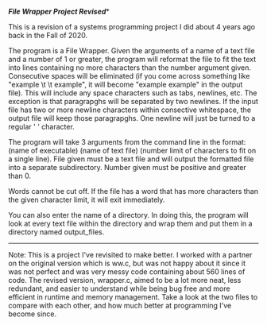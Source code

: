 *******File Wrapper Project Revised********

This is a revision of a systems programming project I did about 4 years ago back in the Fall of 2020.

The program is a File Wrapper. Given the arguments of a name of a text file and a number of 1 or greater, the program will reformat the file to fit the text into lines 
containing no more characters than the number argument given. Consecutive spaces will be eliminated (if you come across something like "example \t \t example", it will become "example example" in the output file). This will include any space characters such as tabs, newlines, etc. The exception is that paragrapghs will be separated by two newlines.
If the input file has two or more newline characters within consective whitespace, the output file will keep those paragrapghs. One newline will just be turned to a regular
' ' character. 

The program will take 3 arguments from the command line in the format: (name of executable) (name of text file) (number limit of characters to fit on a single line).
File given must be a text file and will output the formatted file into a separate subdirectory. Number given must be positive and greater than 0.

Words cannot be cut off. If the file has a word that has more characters than the given character limit, it will exit immediately.

You can also enter the name of a directory. In doing this, the program will look at every text file within the 
directory and wrap them and put them in a directory named output_files. 
**************

Note: This is a project I've revisited to make better. I worked with a partner on the original version which is ww.c, but was not happy about it since it was not perfect
and was very messy code containing about 560 lines of code. The revised version, wrapper.c, aimed to be a lot more neat, less redundant, and easier to understand while being
bug free and more efficient in runtime and memory management. Take a look at the two files to compare with each other, and how much better at programming I've become since.

